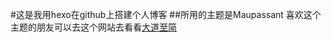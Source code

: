 #这是我用hexo在github上搭建个人博客
##所用的主题是Maupassant
     喜欢这个主题的朋友可以去这个网站去看看[大道至简](https://www.haomwei.com/technology/maupassant-hexo.html)